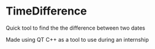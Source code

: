 # TimeDifference
Quick tool to find the the difference between two dates

Made using QT C++ as a tool to use during an internship
